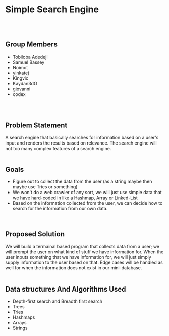 # Simple Search Engine
<br>
<br>



## Group Members
 - Tobiloba Adedeji
 - Samuel Bassey
 - Noimot
 - yinkatej
 - Kingvic
 - Kaydan3dO
 - giovanni
 - codex
<br>
<br>

  
## Problem Statement
A search engine that basically searches for information based on a user's input and renders the results based on relevance. 
The search engine will not too many complex features of a search engine.
<br>
<br>

## Goals 
- Figure out to collect the data from the user (as a string maybe then maybe use Tries or something)
- We won't do a web crawler of any sort, we will just use simple data that we have hard-coded in like a Hashmap, Array or Linked-List
- Based on the information collected from the user, we can decide how to search for the information from our own data.
<br>

## Proposed Solution
We will build a termainal based program that collects data from a user; we will prompt the user on what kind of stuff we have information for.
When the user inputs something that we have information for, we will just simply supply information to the user based on that. Edge cases will be handled
as well for when the information does not exist in our mini-database.
<br>
<br>


## Data structures And Algorithms Used
- Depth-first search and Breadth first search
- Trees
- Tries
- Hashmaps
- Arrays
- Strings
